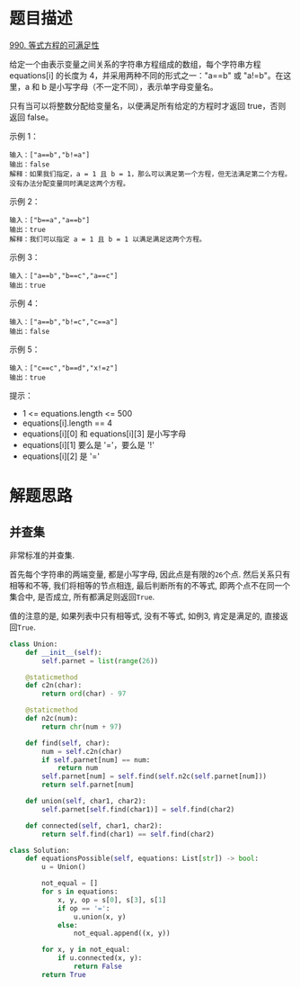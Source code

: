 # 题目描述

[990. 等式方程的可满足性](https://leetcode-cn.com/problems/satisfiability-of-equality-equations/)

给定一个由表示变量之间关系的字符串方程组成的数组，每个字符串方程 equations[i] 的长度为 4，并采用两种不同的形式之一："a==b" 或 "a!=b"。在这里，a 和 b 是小写字母（不一定不同），表示单字母变量名。

只有当可以将整数分配给变量名，以便满足所有给定的方程时才返回 true，否则返回 false。 

示例 1：
```
输入：["a==b","b!=a"]
输出：false
解释：如果我们指定，a = 1 且 b = 1，那么可以满足第一个方程，但无法满足第二个方程。没有办法分配变量同时满足这两个方程。
```

示例 2：
```
输入：["b==a","a==b"]
输出：true
解释：我们可以指定 a = 1 且 b = 1 以满足满足这两个方程。
```

示例 3：
```
输入：["a==b","b==c","a==c"]
输出：true
```

示例 4：
```
输入：["a==b","b!=c","c==a"]
输出：false
```

示例 5：
```
输入：["c==c","b==d","x!=z"]
输出：true
```

提示：

- 1 <= equations.length <= 500
- equations[i].length == 4
- equations[i][0] 和 equations[i][3] 是小写字母
- equations[i][1] 要么是 '='，要么是 '!'
- equations[i][2] 是 '='

# 解题思路

## 并查集

非常标准的并查集.

首先每个字符串的两端变量, 都是小写字母, 因此点是有限的`26`个点. 然后关系只有相等和不等, 我们将相等的节点相连, 最后判断所有的不等式, 即两个点不在同一个集合中, 是否成立, 所有都满足则返回`True`.

值的注意的是, 如果列表中只有相等式, 没有不等式, 如例3, 肯定是满足的, 直接返回`True`.

```python
class Union:
    def __init__(self):
        self.parnet = list(range(26))

    @staticmethod
    def c2n(char):
        return ord(char) - 97

    @staticmethod
    def n2c(num):
        return chr(num + 97)

    def find(self, char):
        num = self.c2n(char)
        if self.parnet[num] == num:
            return num
        self.parnet[num] = self.find(self.n2c(self.parnet[num]))
        return self.parnet[num]

    def union(self, char1, char2):
        self.parnet[self.find(char1)] = self.find(char2)

    def connected(self, char1, char2):
        return self.find(char1) == self.find(char2)

class Solution:
    def equationsPossible(self, equations: List[str]) -> bool:
        u = Union()

        not_equal = []
        for s in equations:
            x, y, op = s[0], s[3], s[1]
            if op == '=':
                u.union(x, y)
            else:
                not_equal.append((x, y))

        for x, y in not_equal:
            if u.connected(x, y):
                return False
        return True
```
